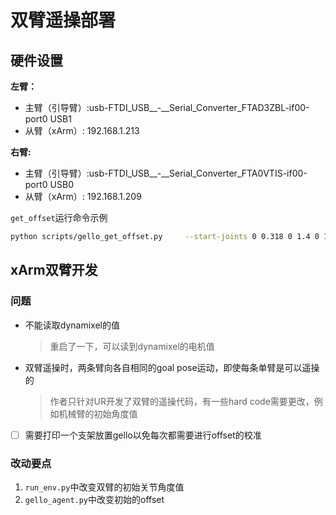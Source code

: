 # 双臂遥操部署
## 硬件设置
**左臂：**
- 主臂（引导臂）:usb-FTDI_USB__-__Serial_Converter_FTAD3ZBL-if00-port0 USB1
- 从臂（xArm）: 192.168.1.213

**右臂:**
- 主臂（引导臂）:usb-FTDI_USB__-__Serial_Converter_FTA0VTIS-if00-port0 USB0
- 从臂（xArm）: 192.168.1.209

`get_offset`运行命令示例
```bash
python scripts/gello_get_offset.py     --start-joints 0 0.318 0 1.4 0 1.4 0     --joint-signs 1 1 1 1 1 1 1     --port /dev/serial/by-id/usb-FTDI_USB__-__Serial_Converter_FTA0VTIS-if00-port0
```
## xArm双臂开发
### 问题
- 不能读取dynamixel的值
    > 重启了一下，可以读到dynamixel的电机值
- 双臂遥操时，两条臂向各自相同的goal pose运动，即使每条单臂是可以遥操的
    > 作者只针对UR开发了双臂的遥操代码，有一些hard code需要更改，例如机械臂的初始角度值
- [ ] 需要打印一个支架放置gello以免每次都需要进行offset的校准

### 改动要点
1. `run_env.py`中改变双臂的初始关节角度值
2. `gello_agent.py`中改变初始的offset